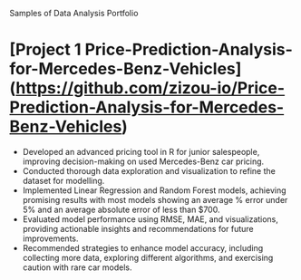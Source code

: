 Samples of Data Analysis Portfolio

# [Project 1  Price-Prediction-Analysis-for-Mercedes-Benz-Vehicles] (https://github.com/zizou-io/Price-Prediction-Analysis-for-Mercedes-Benz-Vehicles)
- Developed an advanced pricing tool in R for junior salespeople, improving decision-making on used Mercedes-Benz car pricing.
- Conducted thorough data exploration and visualization to refine the dataset for modelling.
- Implemented Linear Regression and Random Forest models, achieving promising results with most models showing an average % error under 5% and an average absolute error of less than $700.
- Evaluated model performance using RMSE, MAE, and visualizations, providing actionable insights and recommendations for future improvements.
- Recommended strategies to enhance model accuracy, including collecting more data, exploring different algorithms, and exercising caution with rare car models.
